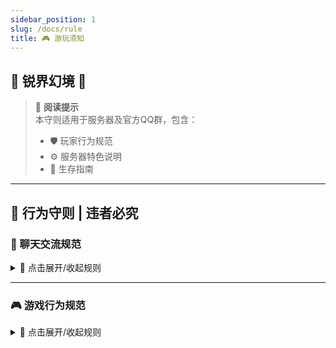 ```yaml
---
sidebar_position: 1
slug: /docs/rule
title: 🎮 游玩须知
---
```


## 🌸 锐界幻境 🌸

> 📖 **阅读提示**  
> 本守则适用于服务器及官方QQ群，包含：
> - 🛡️ 玩家行为规范
> - ⚙️ 服务器特色说明
> - 🧭 生存指南

---

## 🚨 行为守则 | 违者必究

### 💬 聊天交流规范
<details>
<summary>📌 点击展开/收起规则</summary>

#### ❗ 严禁内容
- 涉政/色情/暴力内容（包括但不限于）：
  - 告示牌文字
  - 建筑外观
  - 玩家皮肤
  - 物品命名
  - 书籍内容
- 纳粹相关符号（卐字符等）
- 地域黑/性别歧视/民族歧视言论
- 其他服务器相关内容讨论

#### ⚠️ 限制行为
- 禁止散布谣言
- 禁止无意义刷屏（>5条相同消息）
- 禁止泄露他人隐私
- 禁止恶意钓鱼/引战
- 禁止宣传其他服务器

#### ✅ 正确方式
- 有建议请私聊管理员 @FwindEmi
- 争议内容先私聊沟通
- 维护服务器形象
</details>

---

### 🎮 游戏行为规范
<details>
<summary>📌 点击展开/收起规则</summary>

#### 🛑 封禁行为
1. **作弊工具**：
   - 飞行/加速外挂
   - 矿透/X-ray
   - 自动操作脚本
   - 作弊客户端

2. **财产侵犯**：
   - 偷盗物品
   - 破坏建筑
   - 击杀他人生物
   - 劫掠攻击

3. **环境破坏**：
   - 陷阱装置
   - 卡服机器
   - 爆炸物滥用（主城区域）

#### ⚠️ 高危限制
- **机器规范**：
  ```markdown
  - 双维度设备必须：
    1. 有玩家值守
    2. 配置产物销毁
    3. 禁止区块加载器
